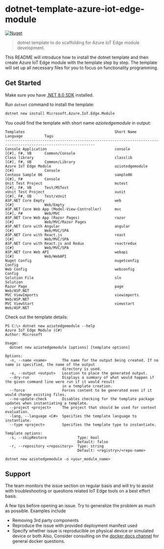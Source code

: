 # dotnet-template-azure-iot-edge-module

[![Nuget](https://img.shields.io/nuget/v/Microsoft.Azure.IoT.Edge.Module.svg)](https://www.nuget.org/packages/Microsoft.Azure.IoT.Edge.Module/)

> dotnet template to do scaffolding for Azure IoT Edge module development.

This README will introduce how to install the dotnet template and then create Azure IoT Edge module with the template step by step.
The template will set up all necessary files for you to focus on functionality programming.

## Get Started

Make sure you have [.NET 8.0 SDK](https://dotnet.microsoft.com/en-us/download/dotnet/8.0) installed.

Run `dotnet` command to install the template:

```bash
dotnet new install Microsoft.Azure.IoT.Edge.Module
```
You could find the template with short name *aziotedgemodule* in output:

```
Templates                                         Short Name              Language          Tags
---------------------------------------------------------------------------------------------------------------
Console Application                               console                 [C#], F#, VB      Common/Console
Class library                                     classlib                [C#], F#, VB      Common/Library
Azure IoT Edge Module                             aziotedgemodule         [C#]              Console
Contoso Sample 06                                 sample06                [C#], F#          Console
Unit Test Project                                 mstest                  [C#], F#, VB      Test/MSTest
xUnit Test Project                                xunit                   [C#], F#, VB      Test/xUnit
ASP.NET Core Empty                                web                     [C#]              Web/Empty
ASP.NET Core Web App (Model-View-Controller)      mvc                     [C#], F#          Web/MVC
ASP.NET Core Web App (Razor Pages)                razor                   [C#]              Web/MVC/Razor Pages
ASP.NET Core with Angular                         angular                 [C#]              Web/MVC/SPA
ASP.NET Core with React.js                        react                   [C#]              Web/MVC/SPA
ASP.NET Core with React.js and Redux              reactredux              [C#]              Web/MVC/SPA
ASP.NET Core Web API                              webapi                  [C#]              Web/WebAPI
Nuget Config                                      nugetconfig                               Config
Web Config                                        webconfig                                 Config
Solution File                                     sln                                       Solution
Razor Page                                        page                                      Web/ASP.NET
MVC ViewImports                                   viewimports                               Web/ASP.NET
MVC ViewStart                                     viewstart                                 Web/ASP.NET
```

Check out the template details:
```
PS C:\> dotnet new aziotedgemodule --help
Azure IoT Edge Module (C#)
Author: Microsoft

Usage:
  dotnet new aziotedgemodule [options] [template options]

Options:
  -n, --name <name>       The name for the output being created. If no name is specified, the name of the output
                          directory is used.
  -o, --output <output>   Location to place the generated output.
  --dry-run               Displays a summary of what would happen if the given command line were run if it would result
                          in a template creation.
  --force                 Forces content to be generated even if it would change existing files.
  --no-update-check       Disables checking for the template package updates when instantiating a template.
  --project <project>     The project that should be used for context evaluation.
  -lang, --language <C#>  Specifies the template language to instantiate.
  --type <project>        Specifies the template type to instantiate.

Template options:
  -s, --skipRestore              Type: bool
                                 Default: false
  -r, --repository <repository>  Type: string
                                 Default: <registry>/<repo-name>

```

```
dotnet new aziotedgemodule -o <your_module_name>
```


## Support
The team monitors the issue section on regular basis and will try to assist with troubleshooting or questions related IoT Edge tools on a best effort basis.
	
A few tips before opening an issue. Try to generalize the problem as much as possible. Examples include
- Removing 3rd party components
- Reproduce the issue with provided deployment manifest used
- Specify whether issue is reproducible on physical device or simulated device or both
Also, Consider consulting on the [docker docs channel](https://github.com/docker/docker.github.io) for general docker questions.
